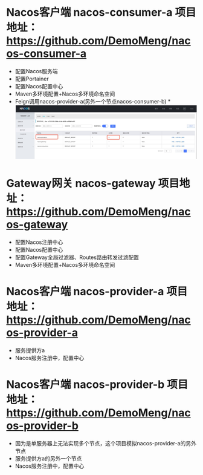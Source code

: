 # Nacos客户端  nacos-consumer-a 项目地址： https://github.com/DemoMeng/nacos-consumer-a
- 配置Nacos服务端
- 配置Portainer
- 配置Nacos配置中心
- Maven多环境配置+Nacos多环境命名空间 
- Feign调用nacos-provider-a(另外一个节点nacos-consumer-b)
 *![负载两个节点](images/一个服务提供者（两个实例节点）.jpg)


# Gateway网关  nacos-gateway 项目地址： https://github.com/DemoMeng/nacos-gateway
- 配置Nacos注册中心
- 配置Nacos配置中心
- 配置Gateway全局过滤器、Routes路由转发过滤配置
- Maven多环境配置+Nacos多环境命名空间



# Nacos客户端 nacos-provider-a 项目地址： https://github.com/DemoMeng/nacos-provider-a
- 服务提供方a
- Nacos服务注册中，配置中心

# Nacos客户端 nacos-provider-b 项目地址： https://github.com/DemoMeng/nacos-provider-b
- 因为是单服务器上无法实现多个节点，这个项目模拟nacos-provider-a的另外节点
- 服务提供方a的另外一个节点
- Nacos服务注册中，配置中心
 